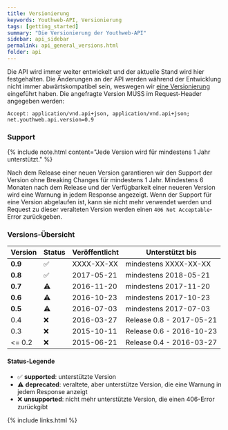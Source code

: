 ```yaml
---
title: Versionierung
keywords: Youthweb-API, Versionierung
tags: [getting_started]
summary: "Die Versionierung der Youthweb-API"
sidebar: api_sidebar
permalink: api_general_versions.html
folder: api
---
```


Die API wird immer weiter entwickelt und der aktuelle Stand wird hier festgehalten. Die Änderungen an der API werden während der Entwicklung nicht immer abwärtskompatibel sein, weswegen wir [eine Versionierung](http://semver.org/) eingeführt haben. Die angefragte Version MUSS im Request-Header angegeben werden:

`Accept: application/vnd.api+json, application/vnd.api+json; net.youthweb.api.version=0.9`

### Support

{% include note.html content="Jede Version wird für mindestens 1 Jahr unterstützt." %}

Nach dem Release einer neuen Version garantieren wir den Support der Version ohne Breaking Changes für mindestens 1 Jahr. Mindestens 6 Monaten nach dem Release und der Verfügbarkeit einer neueren Version wird eine Warnung in jedem Response angezeigt. Wenn der Support für eine Version abgelaufen ist, kann sie nicht mehr verwendet werden und Request zu dieser veralteten Version werden einen `406 Not Acceptable`-Error zurückgeben.

### Versions-Übersicht

| Version | Status             | Veröffentlicht | Unterstützt bis          |
|---------|--------------------|----------------|--------------------------|
| **0.9** | :white_check_mark: | XXXX-XX-XX     | mindestens XXXX-XX-XX    |
| **0.8** | :white_check_mark: | 2017-05-21     | mindestens 2018-05-21    |
| **0.7** | :warning:          | 2016-11-20     | mindestens 2017-11-20    |
| **0.6** | :warning:          | 2016-10-23     | mindestens 2017-10-23    |
| **0.5** | :warning:          | 2016-07-03     | mindestens 2017-07-03    |
| 0.4     | :x:                | 2016-03-27     | Release 0.8 - 2017-05-21 |
| 0.3     | :x:                | 2015-10-11     | Release 0.6 - 2016-10-23 |
| <= 0.2  | :x:                | 2015-06-21     | Release 0.4 - 2016-03-27 |

#### Status-Legende

- :white_check_mark: **supported**: unterstützte Version
- :warning: **deprecated**: veraltete, aber unterstütze Version, die eine Warnung in jedem Response anzeigt
- :x: **unsupported**: nicht mehr unterstützte Version, die einen 406-Error zurückgibt

{% include links.html %}
